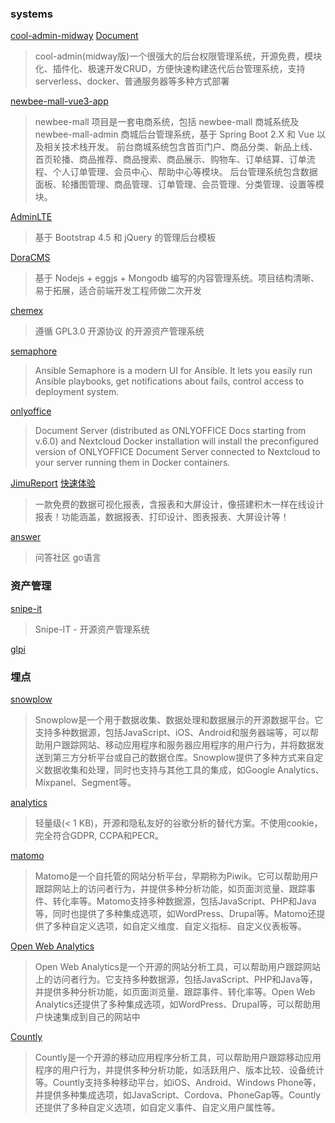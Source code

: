 ### systems

[cool-admin-midway](https://github.com/cool-team-official/cool-admin-midway) [Document](https://cool-js.com/)
> cool-admin(midway版)一个很强大的后台权限管理系统，开源免费，模块化、插件化、极速开发CRUD，方便快速构建迭代后台管理系统，支持serverless、docker、普通服务器等多种方式部署

[newbee-mall-vue3-app](https://github.com/newbee-ltd/newbee-mall-vue3-app)
> newbee-mall 项目是一套电商系统，包括 newbee-mall 商城系统及 newbee-mall-admin 商城后台管理系统，基于 Spring Boot 2.X 和 Vue 以及相关技术栈开发。 前台商城系统包含首页门户、商品分类、新品上线、首页轮播、商品推荐、商品搜索、商品展示、购物车、订单结算、订单流程、个人订单管理、会员中心、帮助中心等模块。 后台管理系统包含数据面板、轮播图管理、商品管理、订单管理、会员管理、分类管理、设置等模块。

[AdminLTE](https://github.com/ColorlibHQ/AdminLTE)
> 基于 Bootstrap 4.5 和 jQuery 的管理后台模板

[DoraCMS](https://github.com/doramart/DoraCMS)
> 基于 Nodejs + eggjs + Mongodb 编写的内容管理系统。项目结构清晰、易于拓展，适合前端开发工程师做二次开发

[chemex](https://github.com/celaraze/chemex)
> 遵循 GPL3.0 开源协议 的开源资产管理系统


[semaphore](https://github.com/ansible-semaphore/semaphore)
> Ansible Semaphore is a modern UI for Ansible. It lets you easily run Ansible playbooks, get notifications about fails, control access to deployment system.

[onlyoffice](https://github.com/ONLYOFFICE/docker-onlyoffice-nextcloud)
> Document Server (distributed as ONLYOFFICE Docs starting from v.6.0) and Nextcloud Docker installation will install the preconfigured version of ONLYOFFICE Document Server connected to Nextcloud to your server running them in Docker containers.


[JimuReport](https://github.com/jeecgboot/JimuReport) [快速体验](http://www.jimureport.com/login)
> 一款免费的数据可视化报表，含报表和大屏设计，像搭建积木一样在线设计报表！功能涵盖，数据报表、打印设计、图表报表、大屏设计等！

[answer](https://github.com/answerdev/answer)
> 问答社区 go语言

### 资产管理

[snipe-it](https://github.com/snipe/snipe-it)
> Snipe-IT - 开源资产管理系统

[glpi](https://github.com/glpi-project/glpi)



### 埋点

[snowplow](https://github.com/snowplow/snowplow)
> Snowplow是一个用于数据收集、数据处理和数据展示的开源数据平台。它支持多种数据源，包括JavaScript、iOS、Android和服务器端等，可以帮助用户跟踪网站、移动应用程序和服务器应用程序的用户行为，并将数据发送到第三方分析平台或自己的数据仓库。Snowplow提供了多种方式来自定义数据收集和处理，同时也支持与其他工具的集成，如Google Analytics、Mixpanel、Segment等。

[analytics](https://github.com/plausible/analytics)
> 轻量级(< 1 KB)，开源和隐私友好的谷歌分析的替代方案。不使用cookie，完全符合GDPR, CCPA和PECR。

[matomo](https://github.com/matomo-org/matomo)
> Matomo是一个自托管的网站分析平台，早期称为Piwik。它可以帮助用户跟踪网站上的访问者行为，并提供多种分析功能，如页面浏览量、跟踪事件、转化率等。Matomo支持多种数据源，包括JavaScript、PHP和Java等，同时也提供了多种集成选项，如WordPress、Drupal等。Matomo还提供了多种自定义选项，如自定义维度、自定义指标、自定义仪表板等。

[Open Web Analytics](https://github.com/Open-Web-Analytics/Open-Web-Analytics)
> Open Web Analytics是一个开源的网站分析工具，可以帮助用户跟踪网站上的访问者行为。它支持多种数据源，包括JavaScript、PHP和Java等，并提供多种分析功能，如页面浏览量、跟踪事件、转化率等。Open Web Analytics还提供了多种集成选项，如WordPress、Drupal等，可以帮助用户快速集成到自己的网站中

[Countly](https://github.com/Countly)
> Countly是一个开源的移动应用程序分析工具，可以帮助用户跟踪移动应用程序的用户行为，并提供多种分析功能，如活跃用户、版本比较、设备统计等。Countly支持多种移动平台，如iOS、Android、Windows Phone等，并提供多种集成选项，如JavaScript、Cordova、PhoneGap等。Countly还提供了多种自定义选项，如自定义事件、自定义用户属性等。